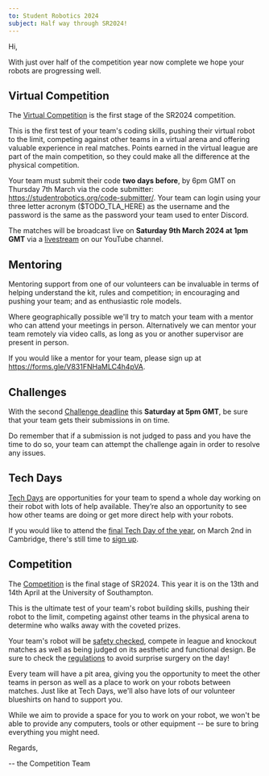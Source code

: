 ```yaml
---
to: Student Robotics 2024
subject: Half way through SR2024!
---
```


Hi,

With just over half of the competition year now complete we hope your robots are progressing well.

## Virtual Competition

The [Virtual Competition][virtual-competition] is the first stage of the SR2024 competition.

This is the first test of your team's coding skills, pushing their virtual robot
to the limit, competing against other teams in a virtual arena and offering
valuable experience in real matches. Points earned in the virtual league are
part of the main competition, so they could make all the difference at the
physical competition.

Your team must submit their code **two days before**, by 6pm GMT on Thursday 7th
March via the code submitter: <https://studentrobotics.org/code-submitter/>.
Your team can login using your three letter acronym ($TODO_TLA_HERE) as the
username and the password is the same as the password your team used to enter
Discord.

The matches will be broadcast live on **Saturday 9th March 2024 at 1pm GMT**
via a [livestream](https://www.youtube.com/watch?v=hlfaQIfLaRg) on our YouTube
channel.

## Mentoring

Mentoring support from one of our volunteers can be invaluable in terms of
helping understand the kit, rules and competition; in encouraging and pushing
your team; and as enthusiastic role models.

Where geographically possible we'll try to match your team with a mentor who can
attend your meetings in person. Alternatively we can mentor your team remotely
via video calls, as long as you or another supervisor are present in person.

If you would like a mentor for your team, please sign up at <https://forms.gle/V831FNHaMLC4h4pVA>.

## Challenges

With the second [Challenge deadline][second-challenge] this **Saturday at 5pm GMT**,
be sure that your team gets their submissions in on time.

Do remember that if a submission is not judged to pass and you have the time to
do so, your team can attempt the challenge again in order to resolve any issues.

## Tech Days

[Tech Days][tech-day-101] are opportunities for your team to spend a whole day
working on their robot with lots of help available. They’re also an opportunity
to see how other teams are doing or get more direct help with your robots.

If you would like to attend the [final Tech Day of the year][cambridge-tech-day],
on March 2nd in Cambridge, there's still time to [sign up][tech-day-signup].

## Competition

The [Competition][competition] is the final stage of SR2024. This year it is on
the 13th and 14th April at the University of Southampton.

This is the ultimate test of your team's robot building skills, pushing their
robot to the limit, competing against other teams in the physical arena to
determine who walks away with the coveted prizes.

Your team's robot will be [safety checked][safety-check], compete in league and
knockout matches as well as being judged on its aesthetic and functional design.
Be sure to check the [regulations][regulations] to avoid surprise surgery on the
day!

Every team will have a pit area, giving you the opportunity to meet the other
teams in person as well as a place to work on your robots between matches. Just
like at Tech Days, we'll also have lots of our volunteer blueshirts on hand to
support you.

While we aim to provide a space for you to work on your robot, we won't be able
to provide any computers, tools or other equipment -- be sure to bring
everything you might need.


Regards,

-- the Competition Team

[tech-day-signup]: https://forms.gle/orwWr8DBkMg2CVTf9
[cambridge-tech-day]: https://studentrobotics.org/events/sr2024/cambridge-tech-day-march/
[tech-day-101]: https://studentrobotics.org/docs/robots_101/tech_days
[second-challenge]: https://studentrobotics.org/events/sr2024/second-challenge-submission-deadline/
[virtual-competition]: https://studentrobotics.org/events/sr2024/virtual-competition/
[competition]: https://studentrobotics.org/events/sr2024/competition/
[safety-check]: https://studentrobotics.org/docs/rules/safety_regulations
[regulations]: https://studentrobotics.org/docs/resources/2024/rulebook.html#regulations
